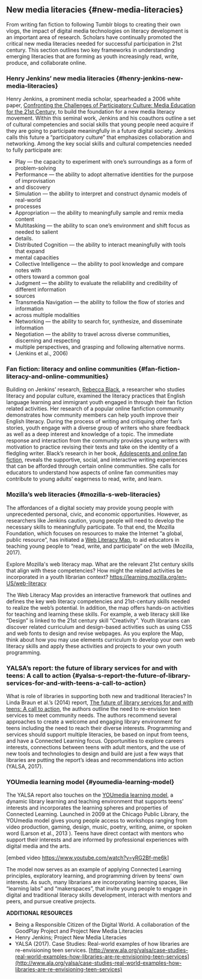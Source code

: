 ## New media literacies {#new-media-literacies}

From writing fan fiction to following Tumblr blogs to creating their own vlogs, the impact of digital media technologies on literacy development is an important area of research. Scholars have continually promoted the critical new media literacies needed for successful participation in 21st century. This section outlines two key frameworks in understanding emerging literacies that are forming as youth increasingly read, write, produce, and collaborate online.

### Henry Jenkins’ new media literacies {#henry-jenkins-new-media-literacies}

Henry Jenkins, a prominent media scholar, spearheaded a 2006 white paper, [Confronting the Challenges of Participatory Culture: Media Education for the 21st Centur](https://www.macfound.org/media/article_pdfs/JENKINS_WHITE_PAPER.PDF)y, to build the foundation for a new media literacy movement. Within this seminal work, Jenkins and his coauthors outline a set of cultural competencies and social skills that young people need acquire if they are going to participate meaningfully in a future digital society. Jenkins calls this future a “participatory culture” that emphasizes collaboration and networking. Among the key social skills and cultural competencies needed to fully participate are:

*   Play — the capacity to experiment with one’s surroundings as a form of problem-solving
*   Performance — the ability to adopt alternative identities for the purpose of improvisation
*   and discovery
*   Simulation — the ability to interpret and construct dynamic models of real-world
*   processes
*   Appropriation — the ability to meaningfully sample and remix media content
*   Multitasking — the ability to scan one’s environment and shift focus as needed to salient
*   details.
*   Distributed Cognition — the ability to interact meaningfully with tools that expand
*   mental capacities
*   Collective Intelligence — the ability to pool knowledge and compare notes with
*   others toward a common goal
*   Judgment — the ability to evaluate the reliability and credibility of different information
*   sources
*   Transmedia Navigation — the ability to follow the flow of stories and information
*   across multiple modalities
*   Networking — the ability to search for, synthesize, and disseminate information
*   Negotiation — the ability to travel across diverse communities, discerning and respecting
*   multiple perspectives, and grasping and following alternative norms.
*   (Jenkins et al., 2006)

### Fan fiction: literacy and online communities {#fan-fiction-literacy-and-online-communities}

Building on Jenkins’ research, [Rebecca Black](http://www.faculty.uci.edu//scripts/UCIFacultyProfiles/education/profile.cfm?faculty_id=5336), a researcher who studies literacy and popular culture, examined the literacy practices that English language learning and immigrant youth engaged in through their fan fiction related activities. Her research of a popular online fanfiction community demonstrates how community members can help youth improve their English literacy. During the process of writing and critiquing other fan’s stories, youth engage with a diverse group of writers who share feedback as well as a deep interest and knowledge of a topic. The immediate response and interaction from the community provides young writers with motivation to practice revising their texts and take on the identity of a fledgling writer. Black’s research in her book, [Adolescents and online fan fiction](https://www.peterlang.com/view/product/70742?tab=reviews), reveals the supportive, social, and interactive writing experiences that can be afforded through certain online communities. She calls for educators to understand how aspects of online fan communities may contribute to young adults’ eagerness to read, write, and learn.

### Mozilla’s web literacies {#mozilla-s-web-literacies}

The affordances of a digital society may provide young people with unprecedented personal, civic, and economic opportunities. However, as researchers like Jenkins caution, young people will need to develop the necessary skills to meaningfully participate. To that end, the Mozilla Foundation, which focuses on resources to make the Internet “a global, public resource”, has initiated a [Web Literacy Map](https://learning.mozilla.org/en-US/web-literacy), to aid educators in teaching young people to “read, write, and participate” on the web (Mozilla, 2017).

Explore Mozilla&#039;s web literacy map. What are the relevant 21st century skills that align with these competencies? How might the related activities be incorporated in a youth librarian context? https://learning.mozilla.org/en-US/web-literacy

The Web Literacy Map provides an interactive framework that outlines and defines the key web literacy competencies and 21st-century skills needed to realize the web’s potential. In addition, the map offers hands-on activities for teaching and learning these skills. For example, a web literacy skill like “Design” is linked to the 21st century skill “Creativity”. Youth librarians can discover related curriculum and design-based activities such as using CSS and web fonts to design and revise webpages. As you explore the Map, think about how you may use elements curriculum to develop your own web literacy skills and apply these activities and projects to your own youth programming.

### YALSA’s report: the future of library services for and with teens: A call to action {#yalsa-s-report-the-future-of-library-services-for-and-with-teens-a-call-to-action}

What is role of libraries in supporting both new and traditional literacies? In Linda Braun et al.’s (2014) report, [The future of library services for and with teens: A call to action](http://www.ala.org/yaforum/sites/ala.org.yaforum/files/content/YALSA_nationalforum_final.pdf), the authors outline the need to re-envision teen services to meet community needs. The authors recommend several approaches to create a welcome and engaging library environment for teens including the need to reach their diverse interests. Programming and services should support multiple literacies, be based on input from teens, and have a Connected Learning focus. Opportunities to explore careers interests, connections between teens with adult mentors, and the use of new tools and technologies to design and build are just a few ways that libraries are putting the report’s ideas and recommendations into action (YALSA, 2017).

### YOUmedia learning model {#youmedia-learning-model}

The YALSA report also touches on the [YOUmedia learning model](https://www.chipublib.org/programs-and-partnerships/youmedia/), a dynamic library learning and teaching environment that supports teens’ interests and incorporates the learning spheres and properties of Connected Learning. Launched in 2009 at the Chicago Public Library, the YOUmedia model gives young people access to workshops ranging from video production, gaming, design, music, poetry, writing, anime, or spoken word (Larson et al., 2013 ). Teens have direct contact with mentors who support their interests and are informed by professional experiences with digital media and the arts.

[embed video https://www.youtube.com/watch?v=yRG2Bf-me6k]

The model now serves as an example of applying Connected Learning principles, exploratory learning, and programming driven by teens’ own interests. As such, many librarians are incorporating learning spaces, like “learning labs” and “makerspaces”, that invite young people to engage in digital and traditional literacy skills development, interact with mentors and peers, and pursue creative projects.

**ADDITIONAL RESOURCES**

*   Being a Responsible Citizen of the Digital World. A collaboration of the GoodPlay Project and Project New Media Literacies
*   Henry Jenkins; Project New Media Literacies
*   YALSA (2017). Case Studies: Real-world examples of how libraries are re-envisioning teen services. [http://www.ala.org/yalsa/case-studies-real-world-examples-how-libraries-are-re-envisioning-teen-services](http://www.ala.org/yalsa/case-studies-real-world-examples-how-libraries-are-re-envisioning-teen-services)